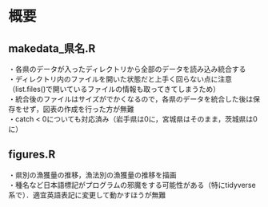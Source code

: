 # 概要
## makedata_県名.R
・各県のデータが入ったディレクトリから全部のデータを読み込み統合する  
・ディレクトリ内のファイルを開いた状態だと上手く回らない点に注意（list.files()で開いているファイルの情報も取ってきてしまうため）  
・統合後のファイルはサイズがでかくなるので，各県のデータを統合した後は保存をせず，図表の作成を行った方が無難  
・catch < 0についても対応済み（岩手県は0に，宮城県はそのまま，茨城県は0に）  

## figures.R
・県別の漁獲量の推移，漁法別の漁獲量の推移を描画  
・種名など日本語標記がプログラムの邪魔をする可能性がある（特にtidyverse系で）．適宜英語表記に変更して動かすほうが無難  
